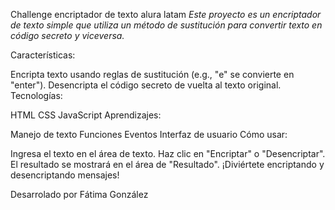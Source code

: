 Challenge encriptador de texto alura latam
*Este proyecto es un encriptador de texto simple que utiliza un método de sustitución para convertir texto en código secreto y viceversa.*

Características:

Encripta texto usando reglas de sustitución (e.g., "e" se convierte en "enter").
Desencripta el código secreto de vuelta al texto original.
Tecnologías:

HTML
CSS
JavaScript
Aprendizajes:

Manejo de texto
Funciones
Eventos
Interfaz de usuario
Cómo usar:

Ingresa el texto en el área de texto.
Haz clic en "Encriptar" o "Desencriptar".
El resultado se mostrará en el área de "Resultado".
¡Diviértete encriptando y desencriptando mensajes!

Desarrolado por Fátima González
